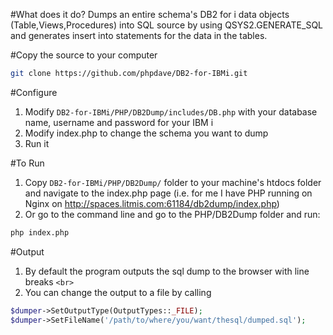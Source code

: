 #What does it do?
Dumps an entire schema's DB2 for i data objects (Table,Views,Procedures) into SQL source by using QSYS2.GENERATE_SQL and generates insert into statements for the data in the tables.

#Copy the source to your computer
```sh
git clone https://github.com/phpdave/DB2-for-IBMi.git
```

#Configure 
1. Modify ```DB2-for-IBMi/PHP/DB2Dump/includes/DB.php``` with your database name, username and password for your IBM i
2. Modify index.php to change the schema you want to dump
3. Run it

#To Run 
1. Copy ```DB2-for-IBMi/PHP/DB2Dump/``` folder to your machine's htdocs folder and navigate to the index.php page (i.e. for me I have PHP running on Nginx on http://spaces.litmis.com:61184/db2dump/index.php)
2. Or go to the command line and go to the PHP/DB2Dump folder and run:
```sh
php index.php
```

#Output
1. By default the program outputs the sql dump to the browser with line breaks ```<br>```
2. You can change the output to a file by calling 
```php
$dumper->SetOutputType(OutputTypes::_FILE);
$dumper->SetFileName('/path/to/where/you/want/thesql/dumped.sql');
```
